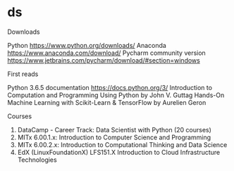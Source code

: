 # ds
Downloads

Python https://www.python.org/downloads/
Anaconda https://www.anaconda.com/download/
Pycharm community version https://www.jetbrains.com/pycharm/download/#section=windows

First reads

Python 3.6.5 documentation https://docs.python.org/3/
Introduction to Computation and Programming Using Python by John V. Guttag
Hands-On Machine Learning with Scikit-Learn & TensorFlow by Aurelien Geron 

Courses

1. DataCamp - Career Track: Data Scientist with Python (20 courses)
2. MITx 6.00.1.x: Introduction to Computer Science and Programming
3. MITx 6.00.2.x: Introduction to Computational Thinking and Data Science
4. EdX (LinuxFoundationX) LFS151.X Introduction to Cloud Infrastructure Technologies
